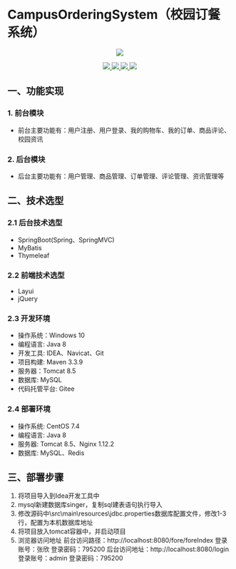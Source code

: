 # CampusOrderingSystem（校园订餐系统）


<p align="center">
    <a href="https://singerwimg-1300001977.cos.ap-beijing.myqcloud.com/2021/05/06/a40c8b0406144.jpg">
        <img src="https://singerwimg-1300001977.cos.ap-beijing.myqcloud.com/2021/05/06/a40c8b0406144.jpg">
    </a>
</p>


<p align="center">
    <a href="https://github.com/isingerw/CampusOrderingSystem/blob/master/LICENSE">
        <img src="https://img.shields.io/badge/license-Apache%202-blue.svg">
    </a>
    <a href="https://github.com/isingerw/CampusOrderingSystem/stargazers">
        <img src="https://badgen.net/badge/stars/%E2%98%85%E2%98%85%E2%98%85%E2%98%85%E2%98%86">
    </a>
        <a href="https://github.com/isingerw/CampusOrderingSystem/network/members">
        <img src="https://badgen.net/github/forks/micromatch/micromatch">
    </a>
        <a href="https://singerw.com/">
        <img src="https://badgen.net/badge/icon/rss?icon=rss&label">
    </a>
</p>




## 一、功能实现

### 1. 前台模块

-  前台主要功能有：用户注册、用户登录、我的购物车、我的订单、商品评论、校园资讯

### 2. 后台模块

-  后台主要功能有：用户管理、商品管理、订单管理、评论管理、资讯管理等

## 二、技术选型

### 2.1 后台技术选型

- SpringBoot(Spring、SpringMVC)
- MyBatis
- Thymeleaf

### 2.2 前端技术选型

- Layui
- jQuery

### 2.3 开发环境

- 操作系统：Windows 10
- 编程语言: Java 8
- 开发工具: IDEA、Navicat、Git
- 项目构建: Maven 3.3.9
- 服务器：Tomcat 8.5
- 数据库: MySQL
- 代码托管平台: Gitee

### 2.4 部署环境

- 操作系统: CentOS 7.4
- 编程语言: Java 8
- 服务器: Tomcat 8.5、Nginx 1.12.2
- 数据库: MySQL、Redis

## 三、部署步骤

1. 将项目导入到Idea开发工具中
2. mysql新建数据库singer，复制sql建表语句执行导入
3. 修改源码中\src\main\resources\jdbc.properties数据库配置文件，修改1-3行，配置为本机数据库地址
4. 将项目放入tomcat容器中，并启动项目
5. 浏览器访问地址
   前台访问路径：http://localhost:8080/fore/foreIndex
   登录账号：张欣 登录密码：795200
   后台访问地址：http://localhost:8080/login
   登录账号：admin  登录密码：795200
